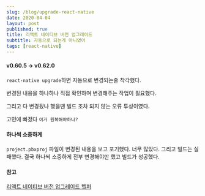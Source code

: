 ```yaml
---
slug: /blog/upgrade-react-native
date: 2020-04-04
layout: post
published: true
title: 리액트 네이티브 버전 업그레이드
subtitle: 자동으로 되는게 아니였어
tags: [react-native]
---
```


#### v0.60.5 -> v0.62.0

`react-native upgrade`하면 자동으로 변경되는줄 착각했다.

변경된 내용을 하나하나 직접 확인하며 변경해주는 작업이 필요했다.

그리고 다 변경됬나 했을땐 빌드 조차 되지 않는 오류 투성이였다.

고민에 빠졌다 `이거 원복해야하나?`

#### 하나씩 소중하게

`project.pbxproj` 파일이 변경된 내용을 보고 포기했다. 너무 많았다. 그리고 빌드는 실패했다.
결국 하나씩 소중하게 전부 변경해야만 했고 빌드가 성공했다.

#### 참고

[리액트 네이티브 버전 업그레이드 헬퍼](https://react-native-community.github.io/upgrade-helper/?from=0.60.5&to=0.62.0)
